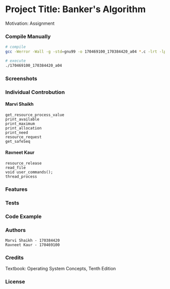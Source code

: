 # Project Title: Banker's Algorithm
Motivation: Assignment

### Compile Manually

```bash
# compile
gcc -Werror -Wall -g -std=gnu99 -o 170469100_170384420_a04 *.c -lrt -lpthread

# execute
./170469100_170384420_a04
```
### Screenshots

### Individual Controbution

#### Marvi Shaikh
```
get_resource_process_value
print_available
print_maximum
print_allocation
print_need
resource_request 
get_safeSeq
```

#### Ravneet Kaur
```
resource_release
read_file
void user_commands();
thread_process
```
### Features


### Tests


### Code Example


### Authors
```
Marvi Shaikh - 170384420
Ravneet Kaur - 170469100
```

### Credits
Textbook: Operating System Concepts, Tenth Edition

### License




